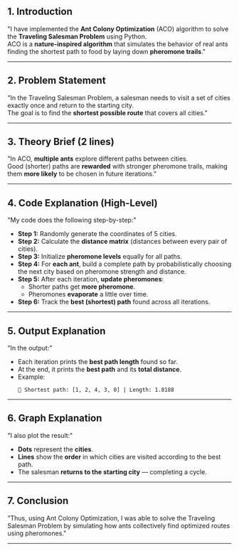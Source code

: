 ## 1. **Introduction**
>  
"I have implemented the **Ant Colony Optimization** (ACO) algorithm to solve the **Traveling Salesman Problem** using Python.  
ACO is a **nature-inspired algorithm** that simulates the behavior of real ants finding the shortest path to food by laying down **pheromone trails**."

---

## 2. **Problem Statement**
>  
"In the Traveling Salesman Problem, a salesman needs to visit a set of cities exactly once and return to the starting city.  
The goal is to find the **shortest possible route** that covers all cities."

---

## 3. **Theory Brief (2 lines)**
>  
"In ACO, **multiple ants** explore different paths between cities.  
Good (shorter) paths are **rewarded** with stronger pheromone trails, making them **more likely** to be chosen in future iterations."

---

## 4. **Code Explanation (High-Level)**
>  
"My code does the following step-by-step:"

- **Step 1:** Randomly generate the coordinates of 5 cities.  
- **Step 2:** Calculate the **distance matrix** (distances between every pair of cities).  
- **Step 3:** Initialize **pheromone levels** equally for all paths.
- **Step 4:** For **each ant**, build a complete path by probabilistically choosing the next city based on pheromone strength and distance.
- **Step 5:** After each iteration, **update pheromones**:
  - Shorter paths get **more pheromone**.
  - Pheromones **evaporate** a little over time.
- **Step 6:** Track the **best (shortest) path** found across all iterations.

---

## 5. **Output Explanation**
>  
"In the output:"

- Each iteration prints the **best path length** found so far.
- At the end, it prints the **best path** and its **total distance**.
- Example:  
  ```
  🚀 Shortest path: [1, 2, 4, 3, 0] | Length: 1.8188
  ```

---

## 6. **Graph Explanation**
>  
"I also plot the result:"

- **Dots** represent the **cities**.
- **Lines** show the **order** in which cities are visited according to the best path.
- The salesman **returns to the starting city** — completing a cycle.

---

## 7. **Conclusion**
>  
"Thus, using Ant Colony Optimization, I was able to solve the Traveling Salesman Problem by simulating how ants collectively find optimized routes using pheromones."

---
